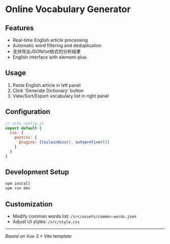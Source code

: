 # Online Vocabulary Generator

## Features
- Real-time English article processing
- Automatic word filtering and deduplication
- 支持导出JSON/txt格式的分析结果
- English interface with element-plus

## Usage
1. Paste English article in left panel
2. Click 'Generate Dictionary' button
3. View/Sort/Export vocabulary list in right panel

## Configuration
```javascript
// vite.config.js
export default {
  css: {
    postcss: {
      plugins: [tailwindcss(), autoprefixer()]
    }
  }
}
```

## Development Setup
```bash
npm install
npm run dev
```

## Customization
- Modify common words list: `/src/assets/common-words.json`
- Adjust UI styles: `/src/style.css`

---
*Based on Vue 3 + Vite template*

